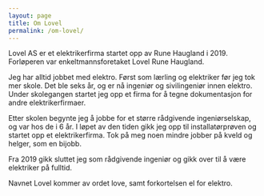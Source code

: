 ```yaml
---
layout: page
title: Om Lovel
permalink: /om-lovel/
---
```


Lovel AS er et elektrikerfirma startet opp av Rune Haugland i 2019. Forløperen var enkeltmannsforetaket Lovel Rune Haugland.

Jeg har alltid jobbet med elektro. Først som lærling og elektriker før jeg tok mer skole. Det ble seks år, og er nå ingeniør og sivilingeniør innen elektro. Under skolegangen startet jeg opp et firma for å tegne dokumentasjon for andre elektrikerfirmaer.

Etter skolen begynte jeg å jobbe for et større rådgivende ingeniørselskap, og var hos de i 6 år. I løpet av den tiden gikk jeg opp til installatørprøven og startet opp et elektrikerfirma. Tok på meg noen mindre jobber på kveld og helger, som en bijobb.

Fra 2019 gikk sluttet jeg som rådgivende ingeniør og gikk over til å være elektriker på fulltid.

Navnet Lovel kommer av ordet love, samt forkortelsen el for elektro.
